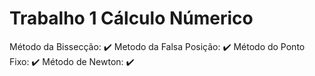 # Trabalho 1 Cálculo Númerico 
Método da Bissecção: :heavy_check_mark:
Metodo da Falsa Posição: :heavy_check_mark:
Método do Ponto Fixo: :heavy_check_mark:
Método de Newton: :heavy_check_mark:
